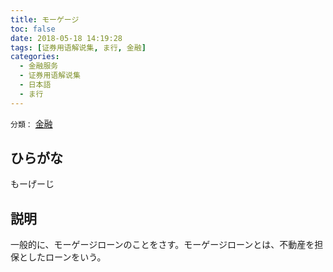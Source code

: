 ```yaml
---
title: モーゲージ
toc: false
date: 2018-05-18 14:19:28
tags: [证券用语解说集, ま行, 金融]
categories:
  - 金融服务
  - 证券用语解说集
  - 日本語
  - ま行
---
```


`分類：` [金融](/tags/金融/)

## ひらがな

もーげーじ

## 説明

一般的に、モーゲージローンのことをさす。モーゲージローンとは、不動産を担保としたローンをいう。
